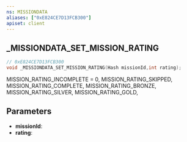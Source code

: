 ```yaml
---
ns: MISSIONDATA
aliases: ["0xE824CE7D13FCB300"]
apiset: client
---
```

## _MISSIONDATA_SET_MISSION_RATING

```c
// 0xE824CE7D13FCB300
void _MISSIONDATA_SET_MISSION_RATING(Hash missionId,int rating);
```

MISSION_RATING_INCOMPLETE = 0,
MISSION_RATING_SKIPPED,
MISSION_RATING_COMPLETE,
MISSION_RATING_BRONZE,
MISSION_RATING_SILVER,
MISSION_RATING_GOLD,

## Parameters
* **missionId**:
* **rating**: